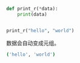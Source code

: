 ```python
def print_r(*data):
    print(data)


print_r("hello", "world")
```

数据会自动变成元组。

```bash
('hello', 'world')
```